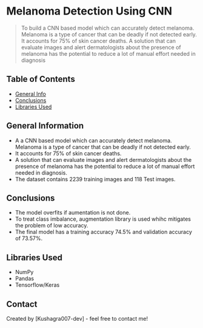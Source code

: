 # Melanoma Detection Using CNN
> To build a CNN based model which can accurately detect melanoma. Melanoma is a type of cancer that can be deadly if not detected early. It accounts for 75% of skin cancer deaths. A solution that can evaluate images and alert dermatologists about the presence of melanoma has the potential to reduce a lot of manual effort needed in diagnosis


## Table of Contents
* [General Info](#general-information)
* [Conclusions](#conclusions)
* [Libraries Used](#technologies-used)




## General Information
- A a CNN based model which can accurately detect melanoma. Melanoma is a type of cancer that can be deadly if not detected early.
- It accounts for 75% of skin cancer deaths.
- A solution that can evaluate images and alert dermatologists about the presence of melanoma has the potential to reduce a lot of manual effort needed in diagnosis.
- The dataset contains 2239 training images and 118 Test images.


## Conclusions
- The model overfits if aumentation is not done.
- To treat class imbalance, augmentation library is used whihc mitigates the problem of low accuracy.
- The final model has a training accuracy 74.5% and validation accuracy of 73.57%.


## Libraries Used
- NumPy
- Pandas
- Tensorflow/Keras



## Contact
Created by [Kushagra007-dev] - feel free to contact me!


